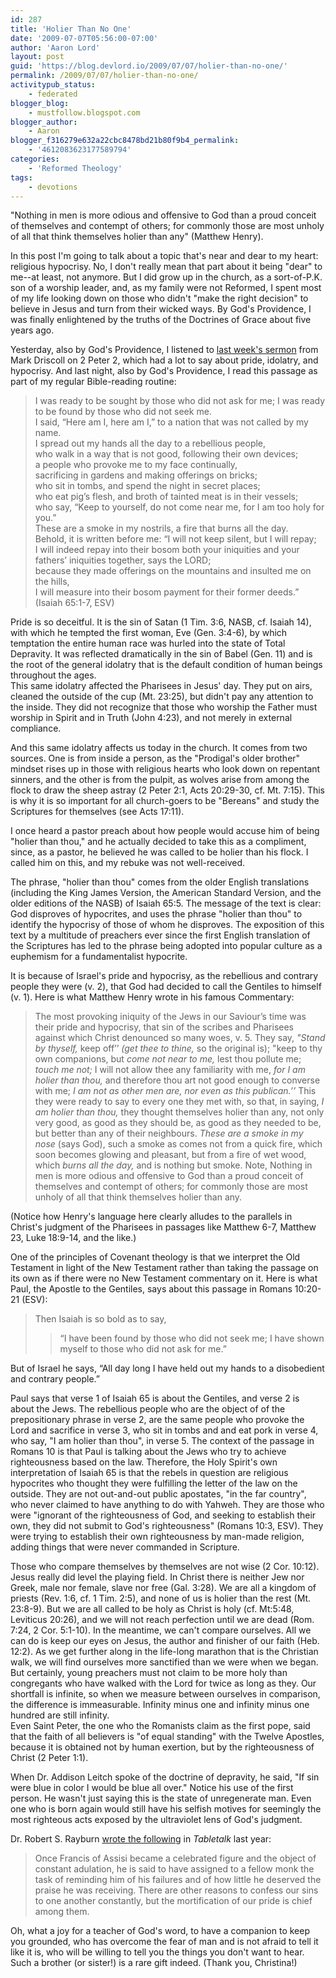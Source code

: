 ```yaml
---
id: 287
title: 'Holier Than No One'
date: '2009-07-07T05:56:00-07:00'
author: 'Aaron Lord'
layout: post
guid: 'https://blog.devlord.io/2009/07/07/holier-than-no-one/'
permalink: /2009/07/07/holier-than-no-one/
activitypub_status:
    - federated
blogger_blog:
    - mustfollow.blogspot.com
blogger_author:
    - Aaron
blogger_f316279e632a22cbc8478bd21b80f9b4_permalink:
    - '4612083623177589794'
categories:
    - 'Reformed Theology'
tags:
    - devotions
---
```


<!--.hangingindent { padding-left:1em;text-indent: -1em; }-->"Nothing in men is more odious and offensive to God than a proud conceit of themselves and contempt of others; for commonly those are most unholy of all that think themselves holier than any" (Matthew Henry).

In this post I'm going to talk about a topic that's near and dear to my heart: religious hypocrisy. No, I don't really mean that part about it being "dear" to me--at least, not anymore. But I did grow up in the church, as a sort-of-P.K. son of a worship leader, and, as my family were not Reformed, I spent most of my life looking down on those who didn't "make the right decision" to believe in Jesus and turn from their wicked ways. By God's Providence, I was finally enlightened by the truths of the Doctrines of Grace about five years ago.

Yesterday, also by God's Providence, I listened to <a href="http://www.marshillchurch.org/media/trial/doctrine-from-false-teachers-part-2">last week's sermon</a> from Mark Driscoll on 2 Peter 2, which had a lot to say about pride, idolatry, and hypocrisy. And last night, also by God's Providence, I read this passage as part of my regular Bible-reading routine:
<blockquote>I was ready to be sought by those who did not ask for me;
I was ready to be found by those who did not seek me.
<div class="hangingindent">I said, “Here am I, here am I,”
to a nation that was not called by my name.</div>
<div class="hangingindent">I spread out my hands all the day
to a rebellious people,</div>
<div class="hangingindent">who walk in a way that is not good,
following their own devices;</div>
<div class="hangingindent">a people who provoke me
to my face continually,</div>
<div class="hangingindent">sacrificing in gardens
and making offerings on bricks;</div>
<div class="hangingindent">who sit in tombs,
and spend the night in secret places;</div>
<div class="hangingindent">who eat pig’s flesh,
and broth of tainted meat is in their vessels;</div>
<div class="hangingindent">who say, “Keep to yourself,
do not come near me, for I am too holy for you.”</div>
<div class="hangingindent">These are a smoke in my nostrils,
a fire that burns all the day.</div>
<div class="hangingindent">Behold, it is written before me:
“I will not keep silent, but I will repay;</div>
<div class="hangingindent">I will indeed repay into their bosom
both your iniquities and your fathers’ iniquities together,
says the LORD;</div>
because they made offerings on the mountains
and insulted me on the hills,
<div class="hangingindent">I will measure into their bosom
payment for their former deeds.” (Isaiah 65:1-7, ESV)</div></blockquote>
Pride is so deceitful. It is the sin of Satan (1 Tim. 3:6, NASB, cf. Isaiah 14), with which he tempted the first woman, Eve (Gen. 3:4-6), by which temptation the entire human race was hurled into the state of Total Depravity. It was reflected dramatically in the sin of Babel (Gen. 11) and is the root of the general idolatry that is the default condition of human beings throughout the ages.
<div></div>
<div>This same idolatry affected the Pharisees in Jesus' day. They put on airs, cleaned the outside of the cup (Mt. 23:25), but didn't pay any attention to the inside. They did not recognize that those who worship the Father must worship in Spirit and in Truth (John 4:23), and not merely in external compliance.</div>
<div></div>
<div>

And this same idolatry affects us today in the church. It comes from two sources. One is from inside a person, as the "Prodigal's older brother" mindset rises up in those with religious hearts who look down on repentant sinners, and the other is from the pulpit, as wolves arise from among the flock to draw the sheep astray (2 Peter 2:1, Acts 20:29-30, cf. Mt. 7:15). This is why it is so important for all church-goers to be "Bereans" and study the Scriptures for themselves (see Acts 17:11).
<div>I once heard a pastor preach about how people would accuse him of being "holier than thou," and he actually decided to take this as a compliment, since, as a pastor, he believed he was called to be holier than his flock. I called him on this, and my rebuke was not well-received.</div>
<div></div>
<div>

The phrase, "holier than thou" comes from the older English translations (including the King James Version, the American Standard Version, and the older editions of the NASB) of Isaiah 65:5. The message of the text is clear: God disproves of hypocrites, and uses the phrase "holier than thou" to identify the hypocrisy of those of whom he disproves. The exposition of this text by a multitude of preachers ever since the first English translation of the Scriptures has led to the phrase being adopted into popular culture as a euphemism for a fundamentalist hypocrite.

It is because of Israel's pride and hypocrisy, as the rebellious and contrary people they were (v. 2), that God had decided to call the Gentiles to himself (v. 1). Here is what Matthew Henry wrote in his famous Commentary:
<blockquote>The most provoking iniquity of the Jews in our Saviour’s time was their pride and hypocrisy, that sin of the scribes and Pharisees against which Christ denounced so many woes, v. 5. They say, <em>"Stand by thyself,</em> keep off’’ <em>(get thee to thine,</em> so the original is); "keep to thy own companions, but <em>come not near to me,</em> lest thou pollute me; <em>touch me not;</em> I will not allow thee any familiarity with me, <em>for I am holier than thou,</em> and therefore thou art not good enough to converse with me; <em>I am not as other men are, nor even as this publican.’’</em> This they were ready to say to every one they met with, so that, in saying, <em>I am holier than thou,</em> they thought themselves holier than any, not only very good, as good as they should be, as good as they needed to be, but better than any of their neighbours. <em>These are a smoke in my nose</em> (says God), such a smoke as comes not from a quick fire, which soon becomes glowing and pleasant, but from a fire of wet wood, which <em>burns all the day,</em> and is nothing but smoke. Note, Nothing in men is more odious and offensive to God than a proud conceit of themselves and contempt of others; for commonly those are most unholy of all that think themselves holier than any.</blockquote>
(Notice how Henry's language here clearly alludes to the parallels in Christ's judgment of the Pharisees in passages like Matthew 6-7, Matthew 23, Luke 18:9-14, and the like.)

One of the principles of Covenant theology is that we interpret the Old Testament in light of the New Testament rather than taking the passage on its own as if there were no New Testament commentary on it. Here is what Paul, the Apostle to the Gentiles, says about this passage in Romans 10:20-21 (ESV):

</div>
<blockquote>Then Isaiah is so bold as to say,
<blockquote class="hangingindent">“I have been found by those who did not seek me;
I have shown myself to those who did not ask for me.”</blockquote>
</blockquote>
But of Israel he says, “All day long I have held out my hands to a disobedient and contrary people.”
<div>

Paul says that verse 1 of Isaiah 65 is about the Gentiles, and verse 2 is about the Jews. The rebellious people who are the object of of the prepositionary phrase in verse 2, are the same people who provoke the Lord and sacrifice in verse 3, who sit in tombs and and eat pork in verse 4, who say, "I am holier than thou", in verse 5. The context of the passage in Romans 10 is that Paul is talking about the Jews who try to achieve righteousness based on the law. Therefore, the Holy Spirit's own interpretation of Isaiah 65 is that the rebels in question are religious hypocrites who thought they were fulfilling the letter of the law on the outside. They are not out-and-out public apostates, "in the far country", who never claimed to have anything to do with Yahweh. They are those who were "ignorant of the righteousness of God, and seeking to establish their own, they did not submit to God's righteousness" (Romans 10:3, ESV). They were trying to establish their own righteousness by man-made religion, adding things that were never commanded in Scripture.

</div>
<div>Those who compare themselves by themselves are not wise (2 Cor. 10:12). Jesus really did level the playing field. In Christ there is neither Jew nor Greek, male nor female, slave nor free (Gal. 3:28). We are all a kingdom of priests (Rev. 1:6, cf. 1 Tim. 2:5), and none of us is holier than the rest (Mt. 23:8-9). But we are all called to be holy as Christ is holy (cf. Mt:5:48, Leviticus 20:26), and we will not reach perfection until we are dead (Rom. 7:24, 2 Cor. 5:1-10). In the meantime, we can't compare ourselves. All we can do is keep our eyes on Jesus, the author and finisher of our faith (Heb. 12:2). As we get further along in the life-long marathon that is the Christian walk, we will find ourselves more sanctified than we were when we began. But certainly, young preachers must not claim to be more holy than congregants who have walked with the Lord for twice as long as they. Our shortfall is infinite, so when we measure between ourselves in comparison, the difference is immeasurable. Infinity minus one and infinity minus one hundred are still infinity.</div>
<div></div>
<div>Even Saint Peter, the one who the Romanists claim as the first pope, said that the faith of all believers is "of equal standing" with the Twelve Apostles, because it is obtained not by human exertion, but by the righteousness of Christ (2 Peter 1:1).</div>
<div>

When Dr. Addison Leitch spoke of the doctrine of depravity, he said, "If sin were blue in color I would be blue all over." Notice his use of the first person. He wasn't just saying this is the state of unregenerate man. Even one who is born again would still have his selfish motives for seemingly the most righteous acts exposed by the ultraviolet lens of God's judgment.

</div>
Dr. Robert S. Rayburn <a href="http://www.ligonier.org/tabletalk/2008/5/1059_Pride_&amp;_Humility">wrote the following</a> in <em>Tabletalk</em> last year:
<blockquote>Once Francis of Assisi became a celebrated figure and the object of constant adulation, he is said to have assigned to a fellow monk the task of reminding him of his failures and of how little he deserved the praise he was receiving. There are other reasons to confess our sins to one another constantly, but the mortification of our pride is chief among them.</blockquote>
<div>

Oh, what a joy for a teacher of God's word, to have a companion to keep you grounded, who has overcome the fear of man and is not afraid to tell it like it is, who will be willing to tell you the things you don't want to hear. Such a brother (or sister!) is a rare gift indeed. (Thank you, Christina!)

</div>
</div>